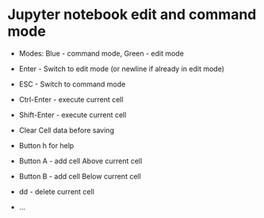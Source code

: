 # Jupyter notebook edit and command mode

* Modes: Blue - command mode, Green - edit mode
* Enter - Switch to edit mode (or newline if already in edit mode)
* ESC - Switch to command mode
* Ctrl-Enter - execute current cell
* Shift-Enter - execute current cell

* Clear Cell data before saving
* Button h for help
* Button A - add cell Above current cell
* Button B - add cell Below current cell
* dd  - delete current cell
* ...

